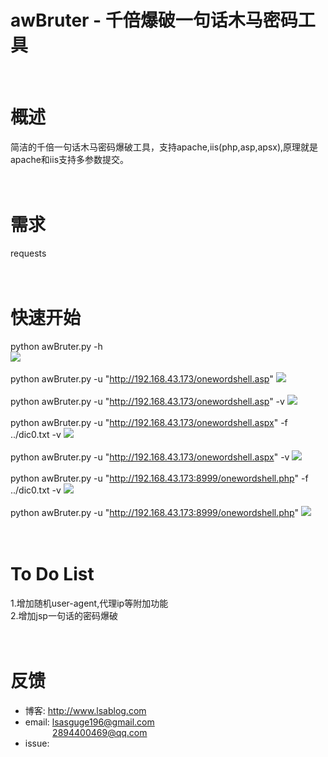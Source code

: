 awBruter - 千倍爆破一句话木马密码工具
===
<br/>

# 概述<br/>
简洁的千倍一句话木马密码爆破工具，支持apache,iis(php,asp,apsx),原理就是apache和iis支持多参数提交。<br/>
<br/>
<br/>


# 需求<br/>
requests<br/>
<br/>
<br/>


# 快速开始<br/>
python awBruter.py -h<br/>
![](https://github.com/theLSA/awBruter/raw/master/demo/awbruter00.png)<br/>
<br/>
python awBruter.py -u "http://192.168.43.173/onewordshell.asp"
![](https://github.com/theLSA/awBruter/raw/master/demo/awbruter01.png)<br/>
<br/>
python awBruter.py -u "http://192.168.43.173/onewordshell.asp" -v
![](https://github.com/theLSA/awBruter/raw/master/demo/awbruter02.png)<br/>
<br/>
python awBruter.py -u "http://192.168.43.173/onewordshell.aspx" -f ../dic0.txt -v
![](https://github.com/theLSA/awBruter/raw/master/demo/awbruter03.png)<br/>
<br/>
python awBruter.py -u "http://192.168.43.173/onewordshell.aspx" -v
![](https://github.com/theLSA/awBruter/raw/master/demo/awbruter04.png)<br/>
<br/>
python awBruter.py -u "http://192.168.43.173:8999/onewordshell.php" -f ../dic0.txt -v
![](https://github.com/theLSA/awBruter/raw/master/demo/awbruter05.png)<br/>
<br/>
python awBruter.py -u "http://192.168.43.173:8999/onewordshell.php"
![](https://github.com/theLSA/awBruter/raw/master/demo/awbruter06.png)<br/>
<br/>
<br/>

# To Do List<br/>
1.增加随机user-agent,代理ip等附加功能<br/>
2.增加jsp一句话的密码爆破<br/>
<br/>
<br/>

# 反馈<br/>
* 博客: http://www.lsablog.com<br/>
* email: lsasguge196@gmail.com<br/> 
           2894400469@qq.com<br/>
* issue:
